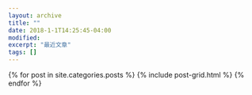 ```yaml
---
layout: archive
title: ""
date: 2018-1-1T14:25:45-04:00
modified:
excerpt: "最近文章"
tags: []
---
```



<div class="tiles">
{% for post in site.categories.posts %}
  {% include post-grid.html %}
{% endfor %}
</div><!-- /.tiles 把所有categories 有 posts 的列出来-->

